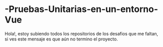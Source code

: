 # -Pruebas-Unitarias-en-un-entorno-Vue

Hola!, estoy subiendo todos los repositorios de los desafios que me faltan, si ves este mensaje es que aún no termino el proyecto.
